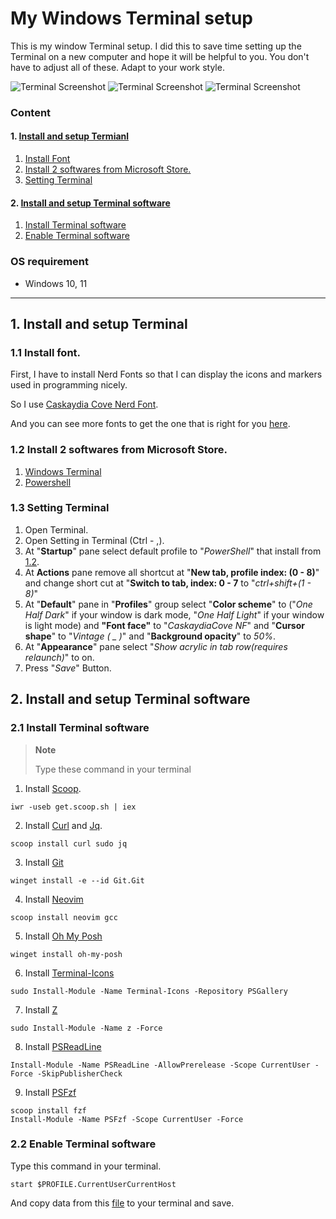 # **My Windows Terminal setup**
This is my window Terminal setup.
I did this to save time setting up the Terminal on a new computer and hope it will be helpful to you.
You don't have to adjust all of these. Adapt to your work style.

![Terminal Screenshot](https://github.com/chinhchin/window-terminal-setup/blob/master/readme-assets/terminal%20screenshot%201.png?raw=true)
![Terminal Screenshot](terminal%20screenshot%202.png?raw=true)
![Terminal Screenshot](terminal%20screenshot%203.png?raw=true)

### **Content**
#### 1. [Install and setup Termianl](Projects/Software%20Setup/Setup%20List/Window%20Terminal/Project/readme.md#1-install-and-setting-softwares)
1. [Install Font](Projects/Software%20Setup/Setup%20List/Window%20Terminal/Project/readme.md#11-install-font)
2. [Install 2 softwares from Microsoft Store.](Projects/Software%20Setup/Setup%20List/Window%20Terminal/Project/readme.md#12-install-2-softwares-from-microsoft-store)
3. [Setting Terminal](Projects/Software%20Setup/Setup%20List/Window%20Terminal/Project/readme.md#13-setting-terminal)
#### 2. [Install and setup Terminal software](Projects/Software%20Setup/Setup%20List/Window%20Terminal/Project/readme.md#2-install-and-setup-terminal-software)
1. [Install Terminal software](Projects/Software%20Setup/Setup%20List/Window%20Terminal/Project/readme.md#21-install-terminal-software)
2. [Enable Terminal software](Projects/Software%20Setup/Setup%20List/Window%20Terminal/Project/readme.md#22-enable-terminal-software)

### **OS requirement**
- Windows 10, 11

---

## **1. Install and setup Terminal**

### **1.1 Install font.**
First, I have to install Nerd Fonts so that I can display the icons and markers used in programming nicely.

So I use [Caskaydia Cove Nerd Font](https://github.com/ryanoasis/nerd-fonts/releases/download/v2.1.0/CascadiaCode.zip).

And you can see more fonts to get the one that is right for you [here](https://www.nerdfonts.com/).

### **1.2 Install 2 softwares from Microsoft Store.**
1. [Windows Terminal](https://www.microsoft.com/store/productId/9N0DX20HK701)
2. [Powershell](https://www.microsoft.com/store/productId/9MZ1SNWT0N5D)

### **1.3 Setting Terminal**
1. Open Terminal.
2. Open Setting in Terminal (Ctrl - ,).
3. At "**Startup**" pane select default profile to "*PowerShell*" that install from [1.2](Projects/Software%20Setup/Setup%20List/Window%20Terminal/Project/readme.md#12-install-2-softwares-from-microsoft-store).
4. At **Actions** pane remove all shortcut at "**New tab, profile index: (0 - 8)**" and change short cut at "**Switch to tab, index: 0 - 7** to "*ctrl+shift+(1 - 8)*"
5. At "**Default**" pane in "**Profiles**" group select "**Color scheme**" to ("*One Half Dark*" if your window is dark mode,  "*One Half Light*" if your window is light mode) and **"Font face"** to "*CaskaydiaCove NF*" and "**Cursor shape**" to  "*Vintage ( _ )*" and "**Background opacity**" to *50%*.
6. At "**Appearance**" pane select "*Show acrylic in tab row(requires relaunch)*" to on.
7. Press "*Save*" Button.

## **2. Install and setup Terminal software**

### **2.1 Install Terminal software**
> **Note**
>
> Type these command in your terminal

1. Install [Scoop](https://scoop.sh/).
```
iwr -useb get.scoop.sh | iex
```

2. Install [Curl](https://curl.se/) and [Jq](https://stedolan.github.io/jq/).
```
scoop install curl sudo jq
```

3. Install [Git](https://git-scm.com/) 
```
winget install -e --id Git.Git
```

4. Install [Neovim](https://neovim.io/)
```
scoop install neovim gcc
```

5. Install [Oh My Posh](https://ohmyposh.dev/)
```
winget install oh-my-posh
```

6. Install [Terminal-Icons](https://github.com/devblackops/Terminal-Icons)
```
sudo Install-Module -Name Terminal-Icons -Repository PSGallery
```

7. Install [Z](https://www.powershellgallery.com/packages/z/)
```
sudo Install-Module -Name z -Force
```

8. Install [PSReadLine](https://docs.microsoft.com/en-us/powershell/module/psreadline/)
```
Install-Module -Name PSReadLine -AllowPrerelease -Scope CurrentUser -Force -SkipPublisherCheck
```

9. Install [PSFzf](https://github.com/kelleyma49/PSFzf)
```
scoop install fzf
Install-Module -Name PSFzf -Scope CurrentUser -Force
```

### **2.2 Enable Terminal software**

Type this command in your terminal.
```
start $PROFILE.CurrentUserCurrentHost  
```

And copy data from this [file](Microsoft.PowerShell_profile.ps1) to your terminal and save.
